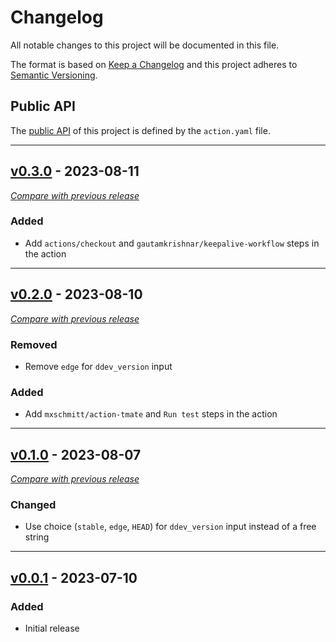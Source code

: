 # Changelog
All notable changes to this project will be documented in this file.

The format is based on [Keep a Changelog](https://keepachangelog.com/en)
and this project adheres to [Semantic Versioning](https://semver.org/spec/v2.0.0.html).

## Public API

The [public API](https://semver.org/spec/v2.0.0.html#spec-item-1) of this project is defined by the `action.yaml` file.


---

## [v0.3.0](https://github.com/ddev/ddev-add-on-test/releases/tag/v0.3.0) - 2023-08-11
[_Compare with previous release_](https://github.com/ddev/ddev-add-on-test/compare/v0.2.0...v0.3.0)


### Added

- Add `actions/checkout` and `gautamkrishnar/keepalive-workflow` steps in the action

---

## [v0.2.0](https://github.com/ddev/ddev-add-on-test/releases/tag/v0.2.0) - 2023-08-10
[_Compare with previous release_](https://github.com/ddev/ddev-add-on-test/compare/v0.1.0...v0.2.0)

### Removed

- Remove `edge`  for `ddev_version` input

### Added

- Add `mxschmitt/action-tmate` and `Run test` steps in the action

---

## [v0.1.0](https://github.com/ddev/ddev-add-on-test/releases/tag/v0.1.0) - 2023-08-07
[_Compare with previous release_](https://github.com/ddev/ddev-add-on-test/compare/v0.0.1...v0.1.0)

### Changed

- Use choice (`stable`, `edge`, `HEAD`) for `ddev_version` input instead of a free string

---
## [v0.0.1](https://github.com/ddev/ddev-add-on-test/releases/tag/v0.0.1) - 2023-07-10

### Added
- Initial release
